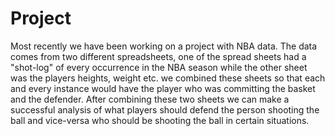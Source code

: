 # Project

Most recently we have been working on a project with NBA data. The data comes from two different spreadsheets, one of the spread sheets had a "shot-log" of every occurrence in the NBA season while the other sheet was the players heights, weight etc. we combined these sheets so that each and every instance would have the player who was committing the basket and the defender. After combining these two sheets we can make a successful analysis of what players should defend the person shooting the ball and vice-versa who should be shooting the ball in certain situations.



